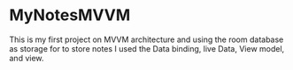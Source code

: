 # MyNotesMVVM
This is my first project on MVVM architecture and using the room database as storage for to store notes 
I used the Data binding, live Data, View model, and view. 
